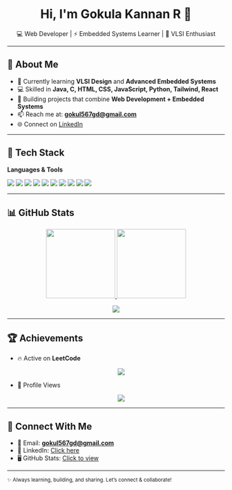 <!-- Gokula Kannan R | GitHub Profile README -->

<h1 align="center">Hi, I'm Gokula Kannan R 👋</h1>
<p align="center">
  💻 Web Developer | ⚡ Embedded Systems Learner | 🔬 VLSI Enthusiast  
</p>

---

## 🚀 About Me
- 🌱 Currently learning **VLSI Design** and **Advanced Embedded Systems**  
- 💻 Skilled in **Java, C, HTML, CSS, JavaScript, Python, Tailwind, React**  
- 🔭 Building projects that combine **Web Development + Embedded Systems**  
- 📫 Reach me at: **gokul567gd@gmail.com**  
- 🌐 Connect on [LinkedIn](https://www.linkedin.com/in/your-link-here)  

---

## 🧰 Tech Stack
**Languages & Tools**  
<p>
  <img src="https://img.shields.io/badge/Java-007396?logo=java&logoColor=white" />
  <img src="https://img.shields.io/badge/C-00599C?logo=c&logoColor=white" />
  <img src="https://img.shields.io/badge/HTML5-E34F26?logo=html5&logoColor=white" />
  <img src="https://img.shields.io/badge/CSS3-1572B6?logo=css3&logoColor=white" />
  <img src="https://img.shields.io/badge/JavaScript-F7DF1E?logo=javascript&logoColor=black" />
  <img src="https://img.shields.io/badge/Python-3776AB?logo=python&logoColor=white" />
  <img src="https://img.shields.io/badge/Tailwind_CSS-38B2AC?logo=tailwind-css&logoColor=white" />
  <img src="https://img.shields.io/badge/React-61DAFB?logo=react&logoColor=black" />
  <img src="https://img.shields.io/badge/Embedded%20Systems-blue?logo=espressif&logoColor=white" />
  <img src="https://img.shields.io/badge/VLSI-6A1B9A?logo=semiconductor&logoColor=white" />
</p>

---

## 📊 GitHub Stats
<p align="center">
  <a href="https://github.com/your-username">
    <img height="160" src="https://github-readme-stats.vercel.app/api?username=your-username&show_icons=true&count_private=true&theme=radical" />
  </a>
  <a href="https://github.com/your-username">
    <img height="160" src="https://github-readme-stats.vercel.app/api/top-langs/?username=your-username&layout=compact&theme=radical" />
  </a>
</p>

<p align="center">
  <a href="https://github.com/your-username">
    <img src="https://github-readme-streak-stats.herokuapp.com?user=your-username&theme=radical" />
  </a>
</p>

---

## 🏆 Achievements
- 🔥 Active on **LeetCode**  
  <p align="center">
    <img src="https://leetcard.jacoblin.cool/your-leetcode-username?ext=heatmap" />
  </p>

- 👀 Profile Views  
  <p align="center">
    <img src="https://komarev.com/ghpvc/?username=your-username&style=for-the-badge&color=blue" />
  </p>

---

## 🔗 Connect With Me
- 📧 Email: **gokul567gd@gmail.com**  
- 💼 LinkedIn: [Click here](https://www.linkedin.com/in/your-link-here)  
- 🖥️ GitHub Stats: [Click to view](https://github.com/your-username)  

---

<sub>✨ Always learning, building, and sharing. Let’s connect & collaborate!</sub>
